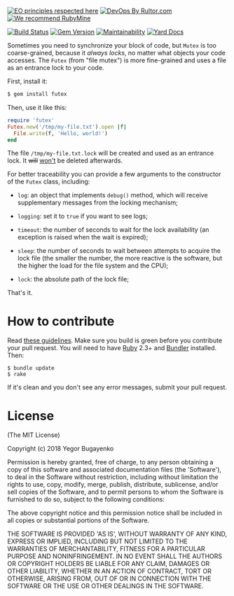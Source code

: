 [![EO principles respected here](http://www.elegantobjects.org/badge.svg)](http://www.elegantobjects.org)
[![DevOps By Rultor.com](http://www.rultor.com/b/yegor256/futex)](http://www.rultor.com/p/yegor256/futex)
[![We recommend RubyMine](http://www.elegantobjects.org/rubymine.svg)](https://www.jetbrains.com/ruby/)

[![Build Status](https://travis-ci.org/yegor256/futex.svg)](https://travis-ci.org/yegor256/futex)
[![Gem Version](https://badge.fury.io/rb/futex.svg)](http://badge.fury.io/rb/futex)
[![Maintainability](https://api.codeclimate.com/v1/badges/5528e182bb5e4a2ecc1f/maintainability)](https://codeclimate.com/github/yegor256/futex/maintainability)
[![Yard Docs](http://img.shields.io/badge/yard-docs-blue.svg)](http://rubydoc.info/github/yegor256/futex/master/frames)

Sometimes you need to synchronize your block of code, but `Mutex` is too coarse-grained,
because it _always locks_, no matter what objects your code accesses. The
`Futex` (from "file mutex") is more fine-grained and uses a file as an
entrance lock to your code.

First, install it:

```bash
$ gem install futex
```

Then, use it like this:

```ruby
require 'futex'
Futex.new('/tmp/my-file.txt').open |f|
  File.write(f, 'Hello, world!')
end
```

The file `/tmp/my-file.txt.lock` will be created and used as an entrance lock.
It <del>will</del> [won't](https://github.com/yegor256/futex/issues/5) be deleted afterwards.

For better traceability you can provide a few arguments to the
constructor of the `Futex` class, including:

  * `log`: an object that implements `debug()` method, which will
    receive supplementary messages from the locking mechanism;

  * `logging`: set it to `true` if you want to see logs;

  * `timeout`: the number of seconds to wait for the lock availability
    (an exception is raised when the wait is expired);

  * `sleep`: the number of seconds to wait between attempts to acquire
    the lock file (the smaller the number, the more reactive is the software,
    but the higher the load for the file system and the CPU);

  * `lock`: the absolute path of the lock file;

That's it.

# How to contribute

Read [these guidelines](https://www.yegor256.com/2014/04/15/github-guidelines.html).
Make sure you build is green before you contribute
your pull request. You will need to have [Ruby](https://www.ruby-lang.org/en/) 2.3+ and
[Bundler](https://bundler.io/) installed. Then:

```
$ bundle update
$ rake
```

If it's clean and you don't see any error messages, submit your pull request.

# License

(The MIT License)

Copyright (c) 2018 Yegor Bugayenko

Permission is hereby granted, free of charge, to any person obtaining a copy
of this software and associated documentation files (the 'Software'), to deal
in the Software without restriction, including without limitation the rights
to use, copy, modify, merge, publish, distribute, sublicense, and/or sell
copies of the Software, and to permit persons to whom the Software is
furnished to do so, subject to the following conditions:

The above copyright notice and this permission notice shall be included in all
copies or substantial portions of the Software.

THE SOFTWARE IS PROVIDED 'AS IS', WITHOUT WARRANTY OF ANY KIND, EXPRESS OR
IMPLIED, INCLUDING BUT NOT LIMITED TO THE WARRANTIES OF MERCHANTABILITY,
FITNESS FOR A PARTICULAR PURPOSE AND NONINFRINGEMENT. IN NO EVENT SHALL THE
AUTHORS OR COPYRIGHT HOLDERS BE LIABLE FOR ANY CLAIM, DAMAGES OR OTHER
LIABILITY, WHETHER IN AN ACTION OF CONTRACT, TORT OR OTHERWISE, ARISING FROM,
OUT OF OR IN CONNECTION WITH THE SOFTWARE OR THE USE OR OTHER DEALINGS IN THE
SOFTWARE.
